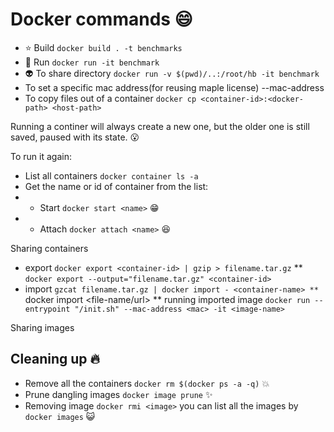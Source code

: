 # Docker commands :smile:
* :star: Build  `docker build . -t benchmarks`
* :runner: Run `docker run -it benchmark`
* :alien: To share directory `docker run -v $(pwd)/..:/root/hb -it benchmark`
* To set a specific mac address(for reusing maple license) --mac-address
* To copy files out of a container `docker cp <container-id>:<docker-path> <host-path>`

Running a continer will always create a new one,
but the older one is still saved, paused with its state. :open_mouth:

To run it again:
* List all containers `docker container ls -a`
* Get the name or id of container from the list:
* * Start  `docker start <name>` :grin:
* * Attach `docker attach <name>` :satisfied:

Sharing containers
* export `docker export <container-id> | gzip > filename.tar.gz`
** `docker export --output="filename.tar.gz" <container-id>`
* import `gzcat filename.tar.gz | docker import - <container-name>
** `docker import <file-name/url> <image-name>
** running imported image `docker run --entrypoint "/init.sh" --mac-address <mac> -it <image-name>`

Sharing images

## Cleaning up :fire:
* Remove all the containers `docker rm $(docker ps -a -q)` :boom:
* Prune dangling images `docker image prune`  :sparkles:
* Removing image `docker rmi <image>` you can list all the images by `docker images` :smiley_cat: